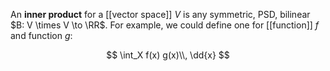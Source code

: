 An **inner product** for a [[vector space]] $V$ is any symmetric, PSD, bilinear  $B: V \times V \to \RR$. For example, we could define one for [[function]] $f$ and function $g$:

$$
\int_X f(x) g(x)\\, \dd{x}
$$